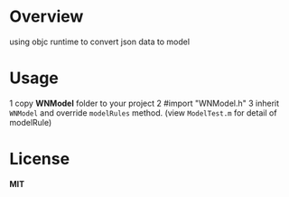 # Overview
using objc runtime to convert json data to model

# Usage
1 copy **WNModel** folder to your project
2 #import "WNModel.h"
3 inherit `WNModel` and override `modelRules` method. (view `ModelTest.m` for detail of modelRule)

# License
**MIT**
